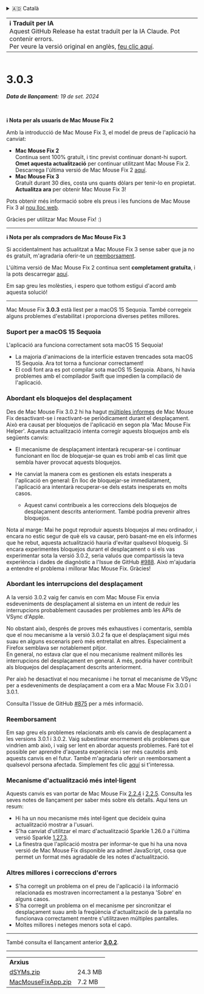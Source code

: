 <details>
<summary>🇦🇩 Català</summary>

[🇬🇧 English (GitHub Release)](https://github.com/noah-nuebling/mac-mouse-fix/releases/tag/3.0.3)\
**🇦🇩 Català**\
[🇩🇪 Deutsch](https://redirect.macmousefix.com/?target=mmf-release&tag=3.0.3&locale=de)\
[🇪🇸 Español](https://redirect.macmousefix.com/?target=mmf-release&tag=3.0.3&locale=es)\
[🇫🇷 Français](https://redirect.macmousefix.com/?target=mmf-release&tag=3.0.3&locale=fr)\
[🇮🇩 Indonesia](https://redirect.macmousefix.com/?target=mmf-release&tag=3.0.3&locale=id)\
[🇮🇹 Italiano](https://redirect.macmousefix.com/?target=mmf-release&tag=3.0.3&locale=it)\
[🇭🇺 Magyar](https://redirect.macmousefix.com/?target=mmf-release&tag=3.0.3&locale=hu)\
[🇳🇱 Nederlands](https://redirect.macmousefix.com/?target=mmf-release&tag=3.0.3&locale=nl)\
[🇵🇱 Polski](https://redirect.macmousefix.com/?target=mmf-release&tag=3.0.3&locale=pl)\
[🇧🇷 Português (Brasil)](https://redirect.macmousefix.com/?target=mmf-release&tag=3.0.3&locale=pt-BR)\
[🇵🇹 Português (Portugal)](https://redirect.macmousefix.com/?target=mmf-release&tag=3.0.3&locale=pt-PT)\
[🇷🇴 Română](https://redirect.macmousefix.com/?target=mmf-release&tag=3.0.3&locale=ro)\
[🇸🇪 Svenska](https://redirect.macmousefix.com/?target=mmf-release&tag=3.0.3&locale=sv)\
[🇻🇳 Tiếng Việt](https://redirect.macmousefix.com/?target=mmf-release&tag=3.0.3&locale=vi)\
[🇹🇷 Türkçe](https://redirect.macmousefix.com/?target=mmf-release&tag=3.0.3&locale=tr)\
[🇨🇿 Čeština](https://redirect.macmousefix.com/?target=mmf-release&tag=3.0.3&locale=cs)\
[🇬🇷 Ελληνικά](https://redirect.macmousefix.com/?target=mmf-release&tag=3.0.3&locale=el)\
[🇷🇺 Русский](https://redirect.macmousefix.com/?target=mmf-release&tag=3.0.3&locale=ru)\
[🇺🇦 Українська](https://redirect.macmousefix.com/?target=mmf-release&tag=3.0.3&locale=uk)\
[🇮🇱 עברית](https://redirect.macmousefix.com/?target=mmf-release&tag=3.0.3&locale=he)\
[🇸🇦 العربية](https://redirect.macmousefix.com/?target=mmf-release&tag=3.0.3&locale=ar)\
[🇮🇳 हिन्दी](https://redirect.macmousefix.com/?target=mmf-release&tag=3.0.3&locale=hi)\
[🇹🇭 ไทย](https://redirect.macmousefix.com/?target=mmf-release&tag=3.0.3&locale=th)\
[🇨🇳 中文 (简体)](https://redirect.macmousefix.com/?target=mmf-release&tag=3.0.3&locale=zh-Hans)\
[🇨🇳 中文 (繁體)](https://redirect.macmousefix.com/?target=mmf-release&tag=3.0.3&locale=zh-Hant)\
[🇭🇰 中文（香港)](https://redirect.macmousefix.com/?target=mmf-release&tag=3.0.3&locale=zh-HK)\
[🇯🇵 日本語](https://redirect.macmousefix.com/?target=mmf-release&tag=3.0.3&locale=ja)\
[🇰🇷 한국어](https://redirect.macmousefix.com/?target=mmf-release&tag=3.0.3&locale=ko)\
[Help translate Mac Mouse Fix to different languages!](https://github.com/noah-nuebling/mac-mouse-fix/discussions/731)
</details>
<table align=><td>
<b>ℹ️ Traduït per IA</b><br>
Aquest GitHub Release ha estat traduït per la IA Claude. Pot contenir errors.<br>
Per veure la versió original en anglès, <a href="https://github.com/noah-nuebling/mac-mouse-fix/releases/tag/3.0.3">feu clic aquí</a>.
</td></table>

<table></table>

# 3.0.3
***Data de llançament:** 19 de set. 2024*

<br>

**ℹ️ Nota per als usuaris de Mac Mouse Fix 2**

Amb la introducció de Mac Mouse Fix 3, el model de preus de l'aplicació ha canviat:

- **Mac Mouse Fix 2**\
Continua sent 100% gratuït, i tinc previst continuar donant-hi suport.\
**Omet aquesta actualització** per continuar utilitzant Mac Mouse Fix 2. Descarrega l'última versió de Mac Mouse Fix 2 [aquí](https://redirect.macmousefix.com/?target=mmf2-latest&locale=ca).
- **Mac Mouse Fix 3**\
Gratuït durant 30 dies, costa uns quants dòlars per tenir-lo en propietat.\
**Actualitza ara** per obtenir Mac Mouse Fix 3!

Pots obtenir més informació sobre els preus i les funcions de Mac Mouse Fix 3 al [nou lloc web](https://macmousefix.com/).

Gràcies per utilitzar Mac Mouse Fix! :)

---

**ℹ️ Nota per als compradors de Mac Mouse Fix 3**

Si accidentalment has actualitzat a Mac Mouse Fix 3 sense saber que ja no és gratuït, m'agradaria oferir-te un [reemborsament](https://redirect.macmousefix.com/?target=mmf-apply-for-refund&locale=ca).

L'última versió de Mac Mouse Fix 2 continua sent **completament gratuïta**, i la pots descarregar [aquí](https://redirect.macmousefix.com/?target=mmf2-latest&locale=ca).

Em sap greu les molèsties, i espero que tothom estigui d'acord amb aquesta solució!

---

Mac Mouse Fix **3.0.3** està llest per a macOS 15 Sequoia. També corregeix alguns problemes d'estabilitat i proporciona diverses petites millores.

### Suport per a macOS 15 Sequoia

L'aplicació ara funciona correctament sota macOS 15 Sequoia!

- La majoria d'animacions de la interfície estaven trencades sota macOS 15 Sequoia. Ara tot torna a funcionar correctament!
- El codi font ara es pot compilar sota macOS 15 Sequoia. Abans, hi havia problemes amb el compilador Swift que impedien la compilació de l'aplicació.

### Abordant els bloquejos del desplaçament

Des de Mac Mouse Fix 3.0.2 hi ha hagut [múltiples informes](https://github.com/noah-nuebling/mac-mouse-fix/issues/988) de Mac Mouse Fix desactivant-se i reactivant-se periòdicament durant el desplaçament. Això era causat per bloquejos de l'aplicació en segon pla 'Mac Mouse Fix Helper'. Aquesta actualització intenta corregir aquests bloquejos amb els següents canvis:

- El mecanisme de desplaçament intentarà recuperar-se i continuar funcionant en lloc de bloquejar-se quan es trobi amb el cas límit que sembla haver provocat aquests bloquejos.
- He canviat la manera com es gestionen els estats inesperats a l'aplicació en general: En lloc de bloquejar-se immediatament, l'aplicació ara intentarà recuperar-se dels estats inesperats en molts casos.

    - Aquest canvi contribueix a les correccions dels bloquejos de desplaçament descrits anteriorment. També podria prevenir altres bloquejos.

Nota al marge: Mai he pogut reproduir aquests bloquejos al meu ordinador, i encara no estic segur de què els va causar, però basant-me en els informes que he rebut, aquesta actualització hauria d'evitar qualsevol bloqueig. Si encara experimentes bloquejos durant el desplaçament o si els vas experimentar sota la versió 3.0.2, seria valuós que compartissis la teva experiència i dades de diagnòstic a l'Issue de GitHub [#988](https://github.com/noah-nuebling/mac-mouse-fix/issues/988). Això m'ajudaria a entendre el problema i millorar Mac Mouse Fix. Gràcies!

### Abordant les interrupcions del desplaçament

A la versió 3.0.2 vaig fer canvis en com Mac Mouse Fix envia esdeveniments de desplaçament al sistema en un intent de reduir les interrupcions probablement causades per problemes amb les APIs de VSync d'Apple.

No obstant això, després de proves més exhaustives i comentaris, sembla que el nou mecanisme a la versió 3.0.2 fa que el desplaçament sigui més suau en alguns escenaris però més entretallat en altres. Especialment a Firefox semblava ser notablement pitjor.\
En general, no estava clar que el nou mecanisme realment millorés les interrupcions del desplaçament en general. A més, podria haver contribuït als bloquejos del desplaçament descrits anteriorment.

Per això he desactivat el nou mecanisme i he tornat el mecanisme de VSync per a esdeveniments de desplaçament a com era a Mac Mouse Fix 3.0.0 i 3.0.1.

Consulta l'Issue de GitHub [#875](https://github.com/noah-nuebling/mac-mouse-fix/issues/875) per a més informació.

### Reemborsament

Em sap greu els problemes relacionats amb els canvis de desplaçament a les versions 3.0.1 i 3.0.2. Vaig subestimar enormement els problemes que vindrien amb això, i vaig ser lent en abordar aquests problemes. Faré tot el possible per aprendre d'aquesta experiència i ser més cautelós amb aquests canvis en el futur. També m'agradaria oferir un reemborsament a qualsevol persona afectada. Simplement fes clic [aquí](https://redirect.macmousefix.com/?target=mmf-apply-for-refund&locale=ca) si t'interessa.

### Mecanisme d'actualització més intel·ligent

Aquests canvis es van portar de Mac Mouse Fix [2.2.4](https://redirect.macmousefix.com/?target=mmf-release&tag=2.2.4&locale=ca) i [2.2.5](https://redirect.macmousefix.com/?target=mmf-release&tag=2.2.5&locale=ca). Consulta les seves notes de llançament per saber més sobre els detalls. Aquí tens un resum:

- Hi ha un nou mecanisme més intel·ligent que decideix quina actualització mostrar a l'usuari.
- S'ha canviat d'utilitzar el marc d'actualització Sparkle 1.26.0 a l'última versió Sparkle [1.27.3](https://github.com/sparkle-project/Sparkle/releases/tag/1.27.3).
- La finestra que l'aplicació mostra per informar-te que hi ha una nova versió de Mac Mouse Fix disponible ara admet JavaScript, cosa que permet un format més agradable de les notes d'actualització.

### Altres millores i correccions d'errors

- S'ha corregit un problema on el preu de l'aplicació i la informació relacionada es mostraven incorrectament a la pestanya 'Sobre' en alguns casos.
- S'ha corregit un problema on el mecanisme per sincronitzar el desplaçament suau amb la freqüència d'actualització de la pantalla no funcionava correctament mentre s'utilitzaven múltiples pantalles.
- Moltes millores i neteges menors sota el capó.

---

També consulta el llançament anterior [**3.0.2**](https://redirect.macmousefix.com/?target=mmf-release&tag=3.0.2&locale=ca).

---

<table align="start">
<tr>
    <td colspan=2>
        <b>Arxius</b>
    </td>
</tr>
<tr>
    <td><a href="https://github.com/noah-nuebling/mac-mouse-fix/releases/download/3.0.3/dSYMs.zip">dSYMs.zip</a></td>
    <td>24.3 MB</td>
</tr>
<tr>
    <td><a href="https://github.com/noah-nuebling/mac-mouse-fix/releases/download/3.0.3/MacMouseFixApp.zip">MacMouseFixApp.zip</a></td>
    <td>7.2 MB</td>
</tr>
</table>
